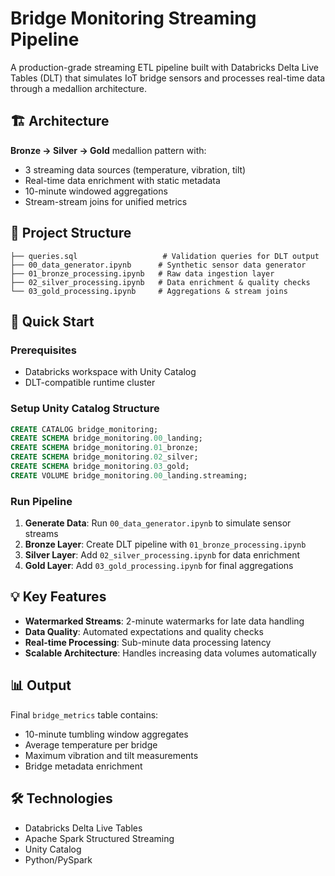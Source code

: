 # Bridge Monitoring Streaming Pipeline

A production-grade streaming ETL pipeline built with Databricks Delta Live Tables (DLT) that simulates IoT bridge sensors and processes real-time data through a medallion architecture.

## 🏗️ Architecture

**Bronze → Silver → Gold** medallion pattern with:
- 3 streaming data sources (temperature, vibration, tilt)
- Real-time data enrichment with static metadata
- 10-minute windowed aggregations
- Stream-stream joins for unified metrics

## 📁 Project Structure

```
├── queries.sql                   # Validation queries for DLT output
├── 00_data_generator.ipynb      # Synthetic sensor data generator
├── 01_bronze_processing.ipynb   # Raw data ingestion layer
├── 02_silver_processing.ipynb   # Data enrichment & quality checks
└── 03_gold_processing.ipynb     # Aggregations & stream joins
```

## 🚀 Quick Start

### Prerequisites
- Databricks workspace with Unity Catalog
- DLT-compatible runtime cluster

### Setup Unity Catalog Structure
```sql
CREATE CATALOG bridge_monitoring;
CREATE SCHEMA bridge_monitoring.00_landing;
CREATE SCHEMA bridge_monitoring.01_bronze;
CREATE SCHEMA bridge_monitoring.02_silver;
CREATE SCHEMA bridge_monitoring.03_gold;
CREATE VOLUME bridge_monitoring.00_landing.streaming;
```

### Run Pipeline
1. **Generate Data**: Run `00_data_generator.ipynb` to simulate sensor streams
2. **Bronze Layer**: Create DLT pipeline with `01_bronze_processing.ipynb`
3. **Silver Layer**: Add `02_silver_processing.ipynb` for data enrichment
4. **Gold Layer**: Add `03_gold_processing.ipynb` for final aggregations

## 💡 Key Features

- **Watermarked Streams**: 2-minute watermarks for late data handling
- **Data Quality**: Automated expectations and quality checks
- **Real-time Processing**: Sub-minute data processing latency
- **Scalable Architecture**: Handles increasing data volumes automatically

## 📊 Output

Final `bridge_metrics` table contains:
- 10-minute tumbling window aggregates
- Average temperature per bridge
- Maximum vibration and tilt measurements
- Bridge metadata enrichment

## 🛠️ Technologies

- Databricks Delta Live Tables
- Apache Spark Structured Streaming
- Unity Catalog
- Python/PySpark

